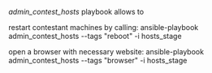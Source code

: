 _admin_contest_hosts_ playbook allows to 

restart contestant machines by calling:
ansible-playbook admin_contest_hosts --tags "reboot" -i hosts_stage


open a browser with necessary website:
ansible-playbook admin_contest_hosts --tags "browser" -i hosts_stage


